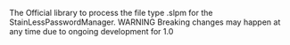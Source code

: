 The Official library to process the file type .slpm for the StainLessPasswordManager.
WARNING Breaking changes may happen at any time due to ongoing development for 1.0